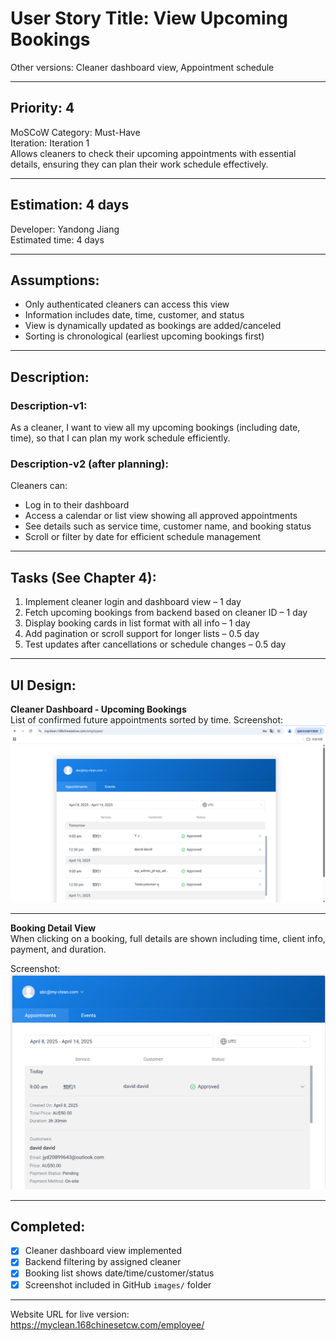 # User Story Title: View Upcoming Bookings  
Other versions: Cleaner dashboard view, Appointment schedule  

---

## Priority: 4  
MoSCoW Category: Must-Have  
Iteration: Iteration 1  
Allows cleaners to check their upcoming appointments with essential details, ensuring they can plan their work schedule effectively.

---

## Estimation: 4 days  
Developer: Yandong Jiang  
Estimated time: 4 days  

---

## Assumptions:
- Only authenticated cleaners can access this view  
- Information includes date, time, customer, and status  
- View is dynamically updated as bookings are added/canceled  
- Sorting is chronological (earliest upcoming bookings first)  

---

## Description:

### Description-v1:  
As a cleaner, I want to view all my upcoming bookings (including date, time), so that I can plan my work schedule efficiently.

### Description-v2 (after planning):  
Cleaners can:  
- Log in to their dashboard  
- Access a calendar or list view showing all approved appointments  
- See details such as service time, customer name, and booking status  
- Scroll or filter by date for efficient schedule management  

---

## Tasks (See Chapter 4):
1. Implement cleaner login and dashboard view – 1 day  
2. Fetch upcoming bookings from backend based on cleaner ID – 1 day  
3. Display booking cards in list format with all info – 1 day  
4. Add pagination or scroll support for longer lists – 0.5 day  
5. Test updates after cancellations or schedule changes – 0.5 day  

---

## UI Design:

**Cleaner Dashboard - Upcoming Bookings**  
List of confirmed future appointments sorted by time.
Screenshot:  
![Upcoming Bookings](../images/upcoming_booking.png)

---

**Booking Detail View**  
When clicking on a booking, full details are shown including time, client info, payment, and duration.

Screenshot:  
![Booking Detail](../images/upcoming_booking_detail.png)

---

## Completed:

- [x] Cleaner dashboard view implemented  
- [x] Backend filtering by assigned cleaner  
- [x] Booking list shows date/time/customer/status  
- [x] Screenshot included in GitHub `images/` folder  

---

Website URL for live version:  
https://myclean.168chinesetcw.com/employee/

